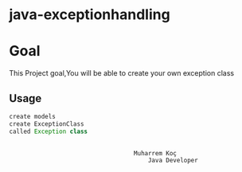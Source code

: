 # java-exceptionhandling

# Goal

This Project goal,You will be able to create your own exception class





## Usage

```java
create models
create ExceptionClass
called Exception class
```



##     
                                       Muharrem Koç
                                           Java Developer
